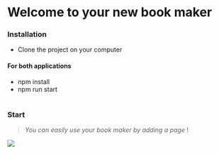 # Welcome to your new book maker

### Installation
- Clone the project on your computer
#### For both applications
- npm install
- npm run start

#

### Start
 
>  *You can easily use your book maker by adding a page* !




![]( https://i.pinimg.com/originals/ac/92/2b/ac922bed246d0379655da6e980b9b5dc.gif)

